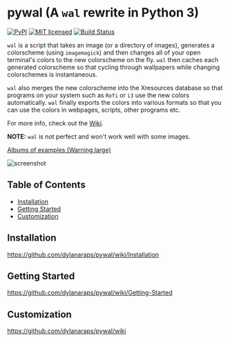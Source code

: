 # pywal (A `wal` rewrite in Python 3)

[![PyPI](https://img.shields.io/pypi/v/pywal.svg)](https://pypi.python.org/pypi/pywal/) [![MIT licensed](https://img.shields.io/badge/license-MIT-blue.svg)](./LICENSE.md) [![Build Status](https://travis-ci.org/dylanaraps/pywal.svg?branch=master)](https://travis-ci.org/dylanaraps/pywal)


`wal` is a script that takes an image (or a directory of images), generates a colorscheme (using `imagemagick`) and then changes all of your open terminal's colors to the new colorscheme on the fly. `wal` then caches each generated colorscheme so that cycling through wallpapers while changing colorschemes is instantaneous.

`wal` also merges the new colorscheme into the Xresources database so that programs on your system such as `Rofi` or `i3` use the new colors automatically. `wal` finally exports the colors into various formats so that you can use the colors in webpages, scripts, other programs etc.

For more info, check out the [Wiki](https://github.com/dylanaraps/pywal/wiki).

**NOTE:** `wal` is not perfect and won't work well with some images.


[Albums of examples (Warning large)](https://dylanaraps.com/pages/rice)

![screenshot](https://i.imgur.com/hkAJjJg.png)


## Table of Contents

<!-- vim-markdown-toc GFM -->
* [Installation](#installation)
* [Getting Started](#getting-started)
* [Customization](#customization)

<!-- vim-markdown-toc -->


## Installation

https://github.com/dylanaraps/pywal/wiki/Installation


## Getting Started

https://github.com/dylanaraps/pywal/wiki/Getting-Started


## Customization

https://github.com/dylanaraps/pywal/wiki
